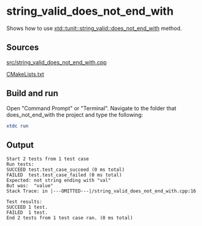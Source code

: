 # string_valid_does_not_end_with

Shows how to use [xtd::tunit::string_valid::does_not_end_with](https://gammasoft71.github.io/xtd/reference_guides/latest/classxtd_1_1tunit_1_1string__valid.html#a71db17dcbe97716e0fc761bf0be199ac) method.

## Sources

[src/string_valid_does_not_end_with.cpp](src/string_valid_does_not_end_with.cpp)

[CMakeLists.txt](CMakeLists.txt)

## Build and run

Open "Command Prompt" or "Terminal". Navigate to the folder that does_not_end_with the project and type the following:

```cmake
xtdc run
```

## Output

```
Start 2 tests from 1 test case
Run tests:
SUCCEED test.test_case_succeed (0 ms total)
FAILED  test.test_case_failed (0 ms total)
Expected: not string ending with "val"
But was:  "value"
Stack Trace: in |---OMITTED---|/string_valid_does_not_end_with.cpp:16

Test results:
SUCCEED 1 test.
FAILED  1 test.
End 2 tests from 1 test case ran. (0 ms total)
```
